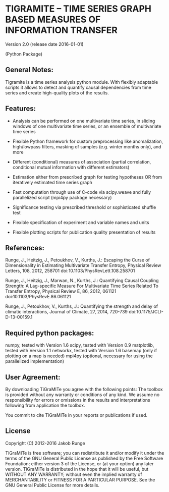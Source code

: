 # TIGRAMITE – TIME SERIES GRAPH BASED MEASURES OF INFORMATION TRANSFER

Version 2.0 (release date 2016-01-01)

(Python Package)


## General Notes:

Tigramite is a time series analysis python module. With flexibly adaptable scripts it allows to detect and quantify causal dependencies from time series and create high-quality plots of the results.


## Features:

- Analysis can be performed on one multivariate time series, in sliding windows of one multivariate time series, or an ensemble of multivariate time series

- Flexible Python framework for custom preprocessing like anomalization, high/lowpass filters, masking of samples (e.g. winter months only), and more

- Different (conditional) measures of association (partial correlation, conditional mutual information with different estimators)

- Estimation either from prescribed graph for testing hypotheses OR from iteratively estimated time series graph

- Fast computation through use of C-code via scipy.weave and fully parallelized script (mpi4py package necessary)

- Significance testing via prescribed threshold or sophisticated shuffle test

- Flexible specification of experiment and variable names and units

- Flexible plotting scripts for publication quality presentation of results



## References:

Runge, J., Heitzig, J., Petoukhov, V., Kurths, J.: Escaping the Curse of Dimensionality in Estimating Multivariate Transfer Entropy, Physical Review Letters, 108, 2012, 258701
doi:10.1103/PhysRevLett.108.258701

Runge, J., Heitzig, J., Marwan, N., Kurths, J.: Quantifying Causal Coupling Strength: A Lag-specific Measure For Multivariate Time Series Related To Transfer Entropy, Physical Review E, 86, 2012, 061121
doi:10.1103/PhysRevE.86.061121

Runge, J., Petoukhov, V., Kurths, J.: Quantifying the strength and delay of climatic interactions, Journal of Climate, 27, 2014, 720-739
doi:10.1175/JCLI-D-13-00159.1


## Required python packages:

numpy, tested with Version 1.6
scipy, tested with Version 0.9
matplotlib, tested with Version 1.1
networkx, tested with Version 1.6
basemap (only if plotting on a map is needed)
mpi4py (optional, necessary for using the parallelized implementation)


## User Agreement:

By downloading TiGraMITe you agree with the following points: The toolbox is provided without any warranty or conditions of any kind. We assume no responsibility for errors or omissions in the results and interpretations following from application the toolbox.

You commit to cite TiGraMITe in your reports or publications if used.


## License

Copyright (C) 2012-2016 Jakob Runge

TiGraMITe is free software; you can redistribute it and/or modify it under the terms of the GNU General Public License as published by the Free Software Foundation; either version 3 of the License, or (at your option) any later version. TiGraMITe is distributed in the hope that it will be useful, but WITHOUT ANY WARRANTY; without even the implied warranty of MERCHANTABILITY or FITNESS FOR A PARTICULAR PURPOSE. See the GNU General Public License for more details.